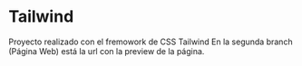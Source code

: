 # Tailwind
Proyecto realizado con el fremowork de CSS Tailwind
En la segunda branch (Página Web) está la url con la preview de la página.